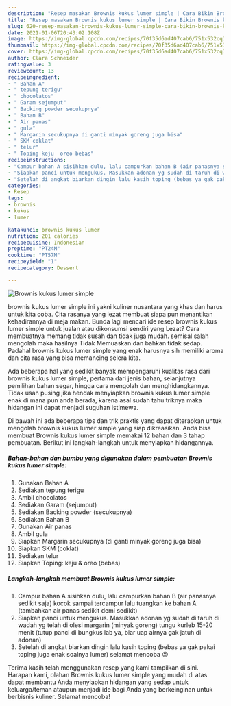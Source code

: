 ```yaml
---
description: "Resep masakan Brownis kukus lumer simple | Cara Bikin Brownis kukus lumer simple Yang Enak Dan Lezat"
title: "Resep masakan Brownis kukus lumer simple | Cara Bikin Brownis kukus lumer simple Yang Enak Dan Lezat"
slug: 620-resep-masakan-brownis-kukus-lumer-simple-cara-bikin-brownis-kukus-lumer-simple-yang-enak-dan-lezat
date: 2021-01-06T20:43:02.108Z
image: https://img-global.cpcdn.com/recipes/70f35d6ad407cab6/751x532cq70/brownis-kukus-lumer-simple-foto-resep-utama.jpg
thumbnail: https://img-global.cpcdn.com/recipes/70f35d6ad407cab6/751x532cq70/brownis-kukus-lumer-simple-foto-resep-utama.jpg
cover: https://img-global.cpcdn.com/recipes/70f35d6ad407cab6/751x532cq70/brownis-kukus-lumer-simple-foto-resep-utama.jpg
author: Clara Schneider
ratingvalue: 3
reviewcount: 13
recipeingredient:
- " Bahan A"
- " tepung terigu"
- " chocolatos"
- " Garam sejumput"
- " Backing powder secukupnya"
- " Bahan B"
- " Air panas"
- " gula"
- " Margarin secukupnya di ganti minyak goreng juga bisa"
- " SKM coklat"
- " telur"
- " Toping keju  oreo bebas"
recipeinstructions:
- "Campur bahan A sisihkan dulu, lalu campurkan bahan B (air panasnya sedikit saja) kocok sampai tercampur lalu tuangkan ke bahan A (tambahkan air panas sedikit demi sedikit)"
- "Siapkan panci untuk mengukus. Masukkan adonan yg sudah di taruh di wadah yg telah di olesi margarin (minyak goreng) tungu kurleb 15-20 menit (tutup panci di bungkus lab ya, biar uap airnya gak jatuh di adonan)"
- "Setelah di angkat biarkan dingin lalu kasih toping (bebas ya gak pakai toping juga enak soalnya lumer) selamat mencoba 😉"
categories:
- Resep
tags:
- brownis
- kukus
- lumer

katakunci: brownis kukus lumer 
nutrition: 201 calories
recipecuisine: Indonesian
preptime: "PT24M"
cooktime: "PT57M"
recipeyield: "1"
recipecategory: Dessert

---
```



![Brownis kukus lumer simple](https://img-global.cpcdn.com/recipes/70f35d6ad407cab6/751x532cq70/brownis-kukus-lumer-simple-foto-resep-utama.jpg)


brownis kukus lumer simple ini yakni kuliner nusantara yang khas dan harus untuk kita coba. Cita rasanya yang lezat membuat siapa pun menantikan kehadirannya di meja makan.
Bunda lagi mencari ide resep brownis kukus lumer simple untuk jualan atau dikonsumsi sendiri yang Lezat? Cara membuatnya memang tidak susah dan tidak juga mudah. semisal salah mengolah maka hasilnya Tidak Memuaskan dan bahkan tidak sedap. Padahal brownis kukus lumer simple yang enak harusnya sih memiliki aroma dan cita rasa yang bisa memancing selera kita.

Ada beberapa hal yang sedikit banyak mempengaruhi kualitas rasa dari brownis kukus lumer simple, pertama dari jenis bahan, selanjutnya pemilihan bahan segar, hingga cara mengolah dan menghidangkannya. Tidak usah pusing jika hendak menyiapkan brownis kukus lumer simple enak di mana pun anda berada, karena asal sudah tahu triknya maka hidangan ini dapat menjadi suguhan istimewa.




Di bawah ini ada beberapa tips dan trik praktis yang dapat diterapkan untuk mengolah brownis kukus lumer simple yang siap dikreasikan. Anda bisa membuat Brownis kukus lumer simple memakai 12 bahan dan 3 tahap pembuatan. Berikut ini langkah-langkah untuk menyiapkan hidangannya.

<!--inarticleads1-->

##### Bahan-bahan dan bumbu yang digunakan dalam pembuatan Brownis kukus lumer simple:

1. Gunakan  Bahan A
1. Sediakan  tepung terigu
1. Ambil  chocolatos
1. Sediakan  Garam (sejumput)
1. Sediakan  Backing powder (secukupnya)
1. Sediakan  Bahan B
1. Gunakan  Air panas
1. Ambil  gula
1. Siapkan  Margarin secukupnya (di ganti minyak goreng juga bisa)
1. Siapkan  SKM (coklat)
1. Sediakan  telur
1. Siapkan  Toping: keju &amp; oreo (bebas)




<!--inarticleads2-->

##### Langkah-langkah membuat Brownis kukus lumer simple:

1. Campur bahan A sisihkan dulu, lalu campurkan bahan B (air panasnya sedikit saja) kocok sampai tercampur lalu tuangkan ke bahan A (tambahkan air panas sedikit demi sedikit)
1. Siapkan panci untuk mengukus. Masukkan adonan yg sudah di taruh di wadah yg telah di olesi margarin (minyak goreng) tungu kurleb 15-20 menit (tutup panci di bungkus lab ya, biar uap airnya gak jatuh di adonan)
1. Setelah di angkat biarkan dingin lalu kasih toping (bebas ya gak pakai toping juga enak soalnya lumer) selamat mencoba 😉




Terima kasih telah menggunakan resep yang kami tampilkan di sini. Harapan kami, olahan Brownis kukus lumer simple yang mudah di atas dapat membantu Anda menyiapkan hidangan yang sedap untuk keluarga/teman ataupun menjadi ide bagi Anda yang berkeinginan untuk berbisnis kuliner. Selamat mencoba!
